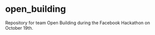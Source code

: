 open_building
=============

Repository for team Open Building during the Facebook Hackathon on October 19th.
